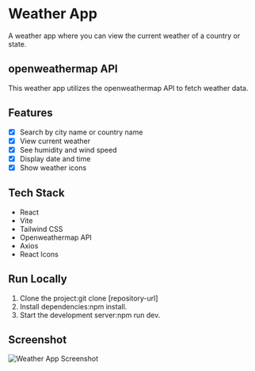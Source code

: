# Weather App
A weather app where you can view the current weather of a country or state.

## openweathermap API
This weather app utilizes the openweathermap API to fetch weather data.

## Features
- [x] Search by city name or country name
- [x] View current weather
- [x] See humidity and wind speed
- [x] Display date and time
- [x] Show weather icons

## Tech Stack
- React
- Vite
- Tailwind CSS
- Openweathermap API
- Axios
- React Icons

## Run Locally
1. Clone the project:git clone [repository-url]
2. Install dependencies:npm install.
3. Start the development server:npm run dev.


## Screenshot
![Weather App Screenshot](./weatherapp/src/assets/Screenshot%202024-04-26%20124631.png)
